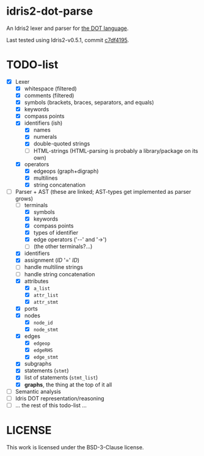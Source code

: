 # idris2-dot-parse

An Idris2 lexer and parser for
[the DOT language](https://graphviz.org/doc/info/lang.html).

Last tested using Idris2-v0.5.1, commit
[c7df4195](https://github.com/idris-lang/Idris2/commit/c7df41958c3651222976140e7dfbf515885ccc1b).

# TODO-list

- [x] Lexer
  - [x] whitespace (filtered)
  - [x] comments (filtered)
  - [x] symbols (brackets, braces, separators, and equals)
  - [x] keywords
  - [x] compass points
  - [x] identifiers (ish)
    - [x] names
    - [x] numerals
    - [x] double-quoted strings
    - [ ] HTML-strings (HTML-parsing is probably a library/package on its own)
  - [x] operators
    - [x] edgeops (graph+digraph)
    - [x] multilines
    - [x] string concatenation
- [ ] Parser + AST (these are linked; AST-types get implemented as parser grows)
  - [ ] terminals
    - [x] symbols
    - [x] keywords
    - [x] compass points
    - [x] types of identifier
    - [x] edge operators ('--' and '->')
    - [ ] (the other terminals?...)
  - [x] identifiers
  - [x] assignment (_ID_ '=' _ID_)
  - [ ] handle multiline strings
  - [ ] handle string concatenation
  - [x] attributes
    - [x] `a_list`
    - [x] `attr_list`
    - [x] `attr_stmt`
  - [x] ports
  - [x] nodes
    - [x] `node_id`
    - [x] `node_stmt`
  - [x] edges
    - [x] `edgeop`
    - [x] `edgeRHS`
    - [x] `edge_stmt`
  - [x] subgraphs
  - [x] statements (`stmt`)
  - [x] list of statements (`stmt_list`)
  - [x] **graphs**, the thing at the top of it all
- [ ] Semantic analysis
- [ ] Idris DOT representation/reasoning
- [ ] ... the rest of this todo-list ...

# LICENSE

This work is licensed under the BSD-3-Clause license.

